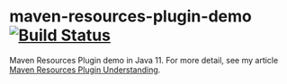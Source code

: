 # maven-resources-plugin-demo [![Build Status][travis-img]][travis]

Maven Resources Plugin demo in Java 11. For more detail, see my article [Maven Resources Plugin Understanding][article].

[article]: https://mincong-h.github.io/2018/09/14/maven-resources-plugin-understanding/
[travis]: https://travis-ci.org/mincong-h/maven-resources-plugin-demo
[travis-img]: https://travis-ci.org/mincong-h/maven-resources-plugin-demo.svg?branch=master
